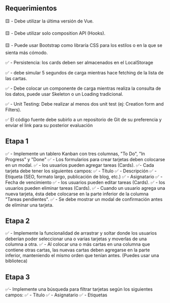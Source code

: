 ## Requerimientos

🟨 - Debe utilizar la última versión de Vue.

🟨 - Debe utilizar solo composition API (Hooks).

🟨 - Puede usar Bootstrap como libraría CSS para los estilos o en la que se sienta más cómodo.

✅ - Persistencia: los cards deben ser almacenados en el LocalStorage

✅ - debe simular 5 segundos de carga mientras hace fetching de la lista de las cartas.

✅ - Debe colocar un componente de carga mientras realiza la consulta de los datos, puede usar Skeleton o un Loading tradicional.

✅ - Unit Testing: Debe realizar al menos dos unit test (ej: Creation form and Filters).

✅ El código fuente debe subirlo a un repositorio de Git de su preferencia y enviar el link para su posterior evaluación


## Etapa 1

✅ - Implemente un tablero Kanban con tres columnas, "To Do", "In Progress" y "Done"
✅ - Los formularios para crear tarjetas deben colocarse en un modal. 
✅ - los usuarios pueden agregar tareas (Cards).
✅- Cada tarjeta debe tener los siguientes campos: 
    ✅ - Título 
    ✅ - Descripción 
    ✅ - Etiqueta (SEO, formato largo, publicación de blog, etc.) 
    ✅ - Asignatario 
    ✅ - Fecha de vencimiento
✅ - los usuarios pueden editar tareas (Cards).
✅ - los usuarios pueden eliminar tareas (Cards).
✅ - Cuando un usuario agrega una nueva tarjeta, ésta debe colocarse en la parte inferior de la columna "Tareas pendientes".
✅ - Se debe mostrar un modal de confirmación antes de eliminar una tarjeta.

## Etapa 2

✅ - Implemente la funcionalidad de arrastrar y soltar donde los usuarios deberían poder seleccionar una o varias tarjetas y moverlas de una columna a otra. 
✅ - Al colocar una o más cartas en una columna que contiene otras cartas, las nuevas cartas deben agregarse en la parte inferior, manteniendo el mismo orden que tenían antes. (Puedes usar una biblioteca)

## Etapa 3
✅- Implemente una búsqueda para filtrar tarjetas según los siguientes campos: 
    ✅ - Título
    ✅ - Asignatario
    ✅ - Etiquetas
